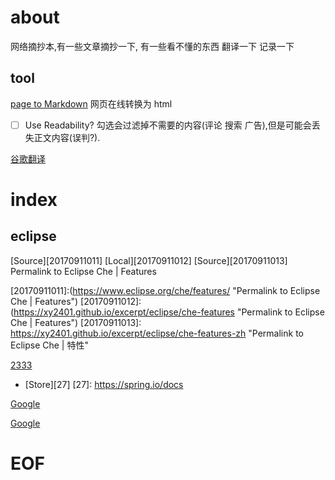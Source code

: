 # about
网络摘抄本,有一些文章摘抄一下, 有一些看不懂的东西 翻译一下 记录一下

## tool



[page to Markdown](http://fuckyeahmarkdown.com/)    网页在线转换为 html  
- [ ] Use Readability?  勾选会过滤掉不需要的内容(评论 搜索 广告),但是可能会丢失正文内容(误判?).


[谷歌翻译](https://translate.google.com)



# index


## eclipse


[Source][20170911011]  [Local][20170911012]   [Source][20170911013] Permalink to Eclipse Che | Features


[20170911011]:(https://www.eclipse.org/che/features/ "Permalink to Eclipse Che | Features")
[20170911012]:(https://xy2401.github.io/excerpt/eclipse/che-features "Permalink to Eclipse Che | Features")
[20170911013]: https://xy2401.github.io/excerpt/eclipse/che-features-zh "Permalink to Eclipse Che | 特性"



[2333][1]   


[1]:(https://www.eclipse.org/che/images/logo-eclipseche.svg)

* [Store][27]
[27]: https://spring.io/docs

[Google](http://www.google.com/ "Google")

[Google](http://www.google.com/ "谷歌")

# EOF
